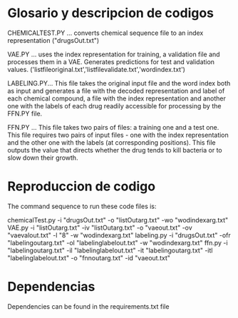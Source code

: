 # Glosario y descripcion de codigos

CHEMICALTEST.PY ... 	converts chemical sequence file to an index representation
			("drugsOut.txt")

VAE.PY ... 	uses the index representation for training, a validation file and processes them in a VAE. 
		Generates predictions for test and validation values.
		('listfileoriginal.txt','listfilevalidate.txt','wordindex.txt')

LABELING.PY... 	This file takes the original input file and the word index both as input and
		generates a file with the decoded representation and label of each chemical compound,
		a file with the index representation and another one with the labels of each drug
		readily accessible for processing by the FFN.PY file.

FFN.PY ... 	This file takes two pairs of files: a training one and a test one. This
		file requires two pairs of input files - one with the index representation
		and the other one with the labels (at corresponding positions). This file
		outputs the value that directs whether the drug tends to kill bacteria or
		to slow down their growth.

# Reproduccion de codigo
The command sequence to run these code files is:

chemicalTest.py -i "drugsOut.txt" -o "listOutarg.txt" -wo "wodindexarg.txt"
VAE.py -i "listOutarg.txt" -iv "listOutarg.txt" -o "vaeout.txt" -ov "vaevalout.txt" -l "8" -w "wodindexarg.txt"
labeling.py -i "drugsOut.txt" -ofr "labelingoutarg.txt" -ol "labelinglabelout.txt" -w "wodindexarg.txt"
ffn.py -i "labelingoutarg.txt" -il "labelinglabelout.txt" -it "labelingoutarg.txt" -itl "labelinglabelout.txt" -o "fnnoutarg.txt" -id "vaeout.txt"

# Dependencias

Dependencies can be found in the requirements.txt file
